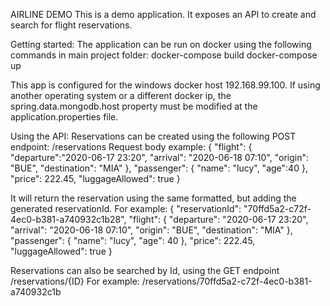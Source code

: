 AIRLINE DEMO
This is a demo application. It exposes an API to create and search for flight reservations.

Getting started:
The application can be run on docker using the following commands in main project folder:
docker-compose build
docker-compose up

This app is configured for the windows docker host 192.168.99.100. If using another operating system or a different docker ip,
the spring.data.mongodb.host property must be modified at the application.properties file.

Using the API:
Reservations can be created using the following POST endpoint: /reservations
Request body example:
	{
		"flight": {
			"departure":"2020-06-17 23:20",
			"arrival": "2020-06-18 07:10",
			"origin": "BUE",
			"destination": "MIA"
		},
		"passenger": {
			"name": "lucy",
			"age":40
		},
		"price": 222.45,
		"luggageAllowed": true
	}

It will return the reservation using the same formatted, but adding the generated reservationId. For example:
	{
		"reservationId": "70ffd5a2-c72f-4ec0-b381-a740932c1b28",
		"flight": {
			"departure": "2020-06-17 23:20",
			"arrival": "2020-06-18 07:10",
			"origin": "BUE",
			"destination": "MIA"
		},
		"passenger": {
			"name": "lucy",
			"age": 40
		},
		"price": 222.45,
		"luggageAllowed": true
	}

Reservations can also be searched by Id, using the GET endpoint /reservations/{ID}
For example: /reservations/70ffd5a2-c72f-4ec0-b381-a740932c1b